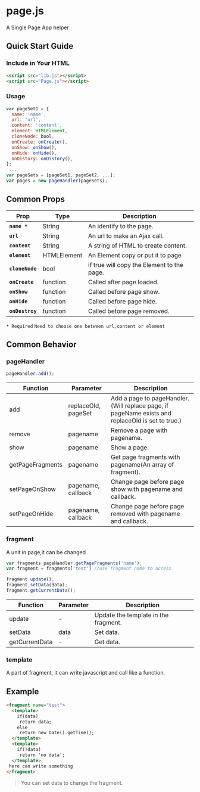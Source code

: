 # page.js
A Single Page App helper

## Quick Start Guide

### Include in Your HTML
``` HTML
<script src="lib.js"></script>
<script src="Page.js"></script>
```
### Usage
```javascript
var pageSet1 = {
  name: 'name',
  url: 'url',
  content: 'content',
  element: HTMLElement,
  cloneNode: bool,
  onCreate: onCreate(),
  onShow: onShow(),
  onHide: onHide(),
  onDistory: onDistory(),
};
 ...
var pageSets = [pageSet1, pageSet2, ...];
var pages = new pageHandler(pageSets);
```
## Common Props

| Prop | Type | Description |
|---|---|---|
|**`name *`**|String|An identify to the page.|
|**`url`**|String|An url to make an Ajax call.|
|**`content`**|String|A string of HTML to create content.|
|**`element`**|HTMLElement|An Element copy or put it to page|
|**`cloneNode`**|bool|if true will copy the Element to the page.|
|**`onCreate`**|function|Called after page loaded.|
|**`onShow`**|function|Called before page show.|
|**`onHide`**|function|Called before page hide.|
|**`onDestroy`**|function|Called before page removed.|

`* Required`
`Need to choose one between url,content or element`

## Common Behavior

### pageHandler

``` javascript
pageHandler.add();
```

| Function | Parameter | Description |
|---|---|---|
|add|replaceOld, pageSet|Add a page to pageHandler.(Will replace page, if pageName exists and replaceOld is set to true.)|
|remove|pagename|Remove a page with pagename.|
|show|pagename|Show a page.|
|getPageFragments|pagename|Get page fragments with pagename(An array of fragment).|
|setPageOnShow|pagename, callback|Change page before page show with pagename and callback.|
|setPageOnHide|pagename, callback|Change page before page removed with pagename and callback.|

### fragment
A unit in page,it can be changed

```javascript
var fragments pageHandler.getPageFragments('name');
var fragment = fragments['test'] //use fragment name to access

fragment.update();
fragment.setData(data);
fragment.getCurrentData();
```

| Function | Parameter | Description |
|---|---|---|
|update| - |Update the template in the fragment.|
|setData| data |Set data.|
|getCurrentData| - |Get data.|

### template
A part of fragment, it can write javascript and call like a function.

## Example

``` HTML
<fragment name="test">
  <template>
    if(data)
     return data;
    else
     return new Date().getTime();
  </template>
  <template>
    if(!data)
     return 'no data';
  </template>
 here can write something
</fragment>
```
>You can set data to change the fragment.
